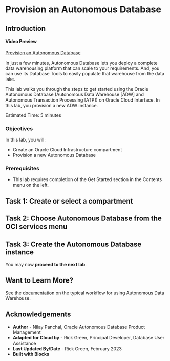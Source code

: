 # Provision an Autonomous Database

## Introduction

#### Video Preview

<!--[](youtube:BvSkiWWhuN4)-->

[Provision an Autonomous Database](videohub:1_o5aynk24)

In just a few minutes, Autonomous Database lets you deploy a complete data warehousing platform that can scale to your requirements. And, you can use its Database Tools to easily populate that warehouse from the data lake.

This lab walks you through the steps to get started using the Oracle Autonomous Database (Autonomous Data Warehouse [ADW] and Autonomous Transaction Processing [ATP]) on Oracle Cloud Interface. In this lab, you provision a new ADW instance.

Estimated Time: 5 minutes

### Objectives

In this lab, you will:

-   Create an Oracle Cloud Infrastructure compartment
-   Provision a new Autonomous Database

### Prerequisites

-   This lab requires completion of the Get Started section in the Contents menu on the left.

## Task 1: Create or select a compartment
[](include:iam-compartment-create-body.md)

## Task 2: Choose Autonomous Database from the OCI services menu
[](include:adb-goto-service-body.md)

## Task 3: Create the Autonomous Database instance
[](include:adb-provision-body.md)

You may now **proceed to the next lab**.

## Want to Learn More?

See the [documentation](https://docs.oracle.com/en/cloud/paas/autonomous-data-warehouse-cloud/user/autonomous-workflow.html#GUID-5780368D-6D40-475C-8DEB-DBA14BA675C3) on the typical workflow for using Autonomous Data Warehouse.

## Acknowledgements

- **Author** - Nilay Panchal, Oracle Autonomous Database Product Management
- **Adapted for Cloud by** - Rick Green, Principal Developer, Database User Assistance
- **Last Updated By/Date** - Rick Green, February 2023
- **Built with Blocks**

